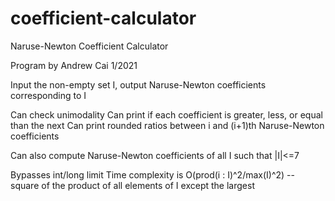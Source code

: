 # coefficient-calculator
Naruse-Newton Coefficient Calculator

Program by Andrew Cai
1/2021

Input the non-empty set I, output Naruse-Newton coefficients corresponding to I

Can check unimodality
Can print if each coefficient is greater, less, or equal than the next
Can print rounded ratios between i and (i+1)th Naruse-Newton coefficients

Can also compute Naruse-Newton coefficients of all I such that |I|<=7

Bypasses int/long limit
Time complexity is O(prod(i : I)^2/max(I)^2) -- square of the product of all elements of I except the largest
